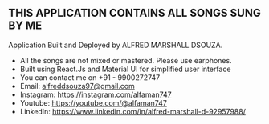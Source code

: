 ## THIS APPLICATION CONTAINS ALL SONGS SUNG BY ME

Application Built and Deployed by ALFRED MARSHALL DSOUZA.

- All the songs are not mixed or mastered. Please use earphones.
- Built using React.Js and Material UI for simplified user interface
- You can contact me on +91 - 9900272747
- Email: alfreddsouza97@gmail.com
- Instagram: https://instagram.com/alfaman747
- Youtube: https://youtube.com/@alfaman747
- LinkedIn: https://www.linkedin.com/in/alfred-marshall-d-92957988/

